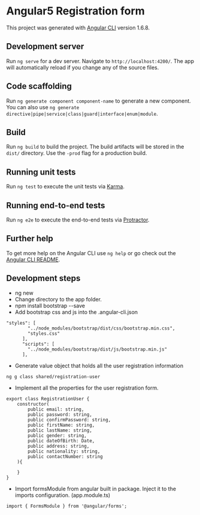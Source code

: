 # Angular5 Registration form

This project was generated with [Angular CLI](https://github.com/angular/angular-cli) version 1.6.8.

## Development server

Run `ng serve` for a dev server. Navigate to `http://localhost:4200/`. The app will automatically reload if you change any of the source files.

## Code scaffolding

Run `ng generate component component-name` to generate a new component. You can also use `ng generate directive|pipe|service|class|guard|interface|enum|module`.

## Build

Run `ng build` to build the project. The build artifacts will be stored in the `dist/` directory. Use the `-prod` flag for a production build.

## Running unit tests

Run `ng test` to execute the unit tests via [Karma](https://karma-runner.github.io).

## Running end-to-end tests

Run `ng e2e` to execute the end-to-end tests via [Protractor](http://www.protractortest.org/).

## Further help

To get more help on the Angular CLI use `ng help` or go check out the [Angular CLI README](https://github.com/angular/angular-cli/blob/master/README.md).


## Development steps

* ng new <app name>
* Change directory to the app folder. <app name>
* npm install bootstrap --save
* Add bootstrap css and js into the .angular-cli.json

```
"styles": [
        "../node_modules/bootstrap/dist/css/bootstrap.min.css",
        "styles.css"
      ],
      "scripts": [
        "../node_modules/bootstrap/dist/js/bootstrap.min.js"
      ],
```
* Generate value object that holds all the user registration information 
```
ng g class shared/registration-user

```
* Implement all the properties for the user registration form.
```
export class RegistrationUser {
    constructor(
        public email: string,
        public password: string,
        public confirmPassword: string,
        public firstName: string,
        public lastName: string,
        public gender: string,
        public dateOfBirth: Date,
        public address: string,
        public nationality: string,
        public contactNumber: string
    ){

    }
}
```
* Import formsModule from angular built in package. Inject it to the imports configuration. (app.module.ts)

```
import { FormsModule } from '@angular/forms';
```

